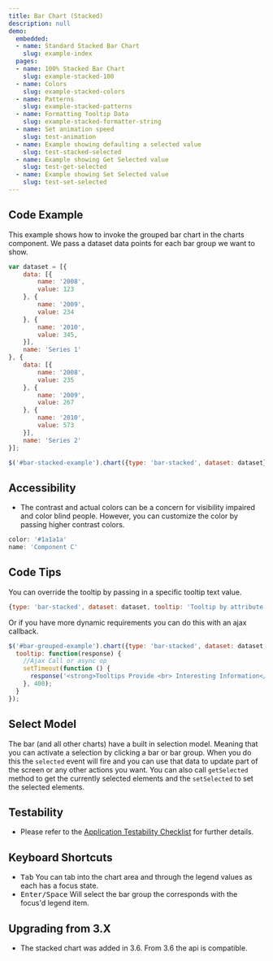 ```yaml
---
title: Bar Chart (Stacked)
description: null
demo:
  embedded:
  - name: Standard Stacked Bar Chart
    slug: example-index
  pages:
  - name: 100% Stacked Bar Chart
    slug: example-stacked-100
  - name: Colors
    slug: example-stacked-colors
  - name: Patterns
    slug: example-stacked-patterns
  - name: Formatting Tooltip Data
    slug: example-stacked-formatter-string
  - name: Set animation speed
    slug: test-animation
  - name: Example showing defaulting a selected value
    slug: test-stacked-selected
  - name: Example showing Get Selected value
    slug: test-get-selected
  - name: Example showing Set Selected value
    slug: test-set-selected
---
```


## Code Example

This example shows how to invoke the grouped bar chart in the charts component. We pass a dataset data points for each bar group we want to show.

```javascript
var dataset = [{
    data: [{
        name: '2008',
        value: 123
    }, {
        name: '2009',
        value: 234
    }, {
        name: '2010',
        value: 345,
    }],
    name: 'Series 1'
}, {
    data: [{
        name: '2008',
        value: 235
    }, {
        name: '2009',
        value: 267
    }, {
        name: '2010',
        value: 573
    }],
    name: 'Series 2'
}];

$('#bar-stacked-example').chart({type: 'bar-stacked', dataset: dataset});
```

## Accessibility

- The contrast and actual colors can be a concern for visibility impaired and color blind people. However, you can customize the color by passing higher contrast colors.

```javascript
color: '#1a1a1a'
name: 'Component C'

```

## Code Tips

You can override the tooltip by passing in a specific tooltip text value.

```javascript
{type: 'bar-stacked', dataset: dataset, tooltip: 'Tooltip by attribute'}
```

Or if you have more dynamic requirements you can do this with an ajax callback.

```javascript
$('#bar-grouped-example').chart({type: 'bar-stacked', dataset: dataset,
  tooltip: function(response) {
    //Ajax Call or async op
    setTimeout(function () {
      response('<strong>Tooltips Provide <br> Interesting Information</strong>');
    }, 400);
  }
});
```

## Select Model

The bar (and all other charts) have a built in selection model. Meaning that you can activate a selection by clicking a bar or bar group. When you do this the `selected` event will fire and you can use that data to update part of the screen or any other actions you want. You can also call `getSelected` method to get the currently selected elements and the `setSelected` to set the selected elements.

## Testability

- Please refer to the [Application Testability Checklist](https://design.infor.com/resources/application-testability-checklist) for further details.

## Keyboard Shortcuts

- <kbd>Tab</kbd> You can tab into the chart area and through the legend values as each has a focus state.
- <kbd>Enter/Space</kbd> Will select the bar group the corresponds with the focus'd legend item.

## Upgrading from 3.X

- The stacked chart was added in 3.6. From 3.6 the api is compatible.
